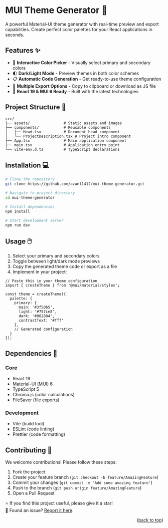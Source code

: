 <a name="readme-top"></a>
# MUI Theme Generator 🎨

A powerful Material-UI theme generator with real-time preview and export capabilities. Create perfect color palettes for your React applications in seconds.

## Features ✨

- 🎨 **Interactive Color Picker** - Visually select primary and secondary colors
- 🌓 **Dark/Light Mode** - Preview themes in both color schemes
- 📋 **Automatic Code Generation** - Get ready-to-use theme configuration
- 💾 **Multiple Export Options** - Copy to clipboard or download as JS file
- 🚀 **React 19 & MUI 6 Ready** - Built with the latest technologies

## Project Structure 📂

```
src/
├── assets/               # Static assets and images
├── components/           # Reusable components
│   ├── Head.tsx          # Document head component
│   └── ProjectDescription.tsx # Project intro component
├── App.tsx               # Main application component
├── main.tsx              # Application entry point
└── vite-env.d.ts         # TypeScript declarations
```

## Installation 💻

```bash
# Clone the repository
git clone https://github.com/azael1412/mui-theme-generator.git

# Navigate to project directory
cd mui-theme-generator

# Install dependencies
npm install

# Start development server
npm run dev
```

## Usage 🖱️

1. Select your primary and secondary colors
2. Toggle between light/dark mode previews
3. Copy the generated theme code or export as a file
4. Implement in your project:

```tsx
// Paste this in your theme configuration
import { createTheme } from '@mui/material/styles';

const theme = createTheme({
  palette: {
    primary: {
      main: '#3f50b5',
      light: '#757ce8',
      dark: '#002884',
      contrastText: '#fff'
    },
    // Generated configuration
  }
});
```

## Dependencies 🧩

### Core
- React 19
- Material-UI (MUI) 6
- TypeScript 5
- Chroma.js (color calculations)
- FileSaver (file exports)

### Development
- Vite (build tool)
- ESLint (code linting)
- Prettier (code formatting)

## Contributing 🤝

We welcome contributions! Please follow these steps:

1. Fork the project
2. Create your feature branch (`git checkout -b feature/AmazingFeature`)
3. Commit your changes (`git commit -m 'Add some amazing feature'`)
4. Push to the branch (`git push origin feature/AmazingFeature`)
5. Open a Pull Request

<!-- ## License 📄

This project is licensed under the [MIT License](LICENSE).

--- -->

⭐ If you find this project useful, please give it a star!  
🐛 Found an issue? [Report it here](https://github.com/azael1412/mui-theme-generator/issues).

<p align="right">(<a href="#readme-top">back to top</a>)</p>